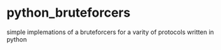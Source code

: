 # python_bruteforcers

simple implemations of a bruteforcers for a varity of protocols written in python

